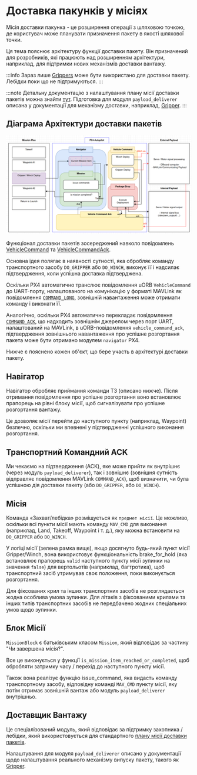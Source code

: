 # Доставка пакунків у місіях

<Badge type="tip" text="PX4 v1.14" />

Місія доставки пакунка - це розширення операції з шляховою точкою, де користувач може планувати призначення пакету в якості шляхової точки.

Ця тема пояснює архітектуру функції доставки пакету. Він призначений для розробників, які працюють над розширенням архітектури, наприклад, для підтримки нових механізмів доставки вантажу.

:::info
Зараз лише [Grippers](../peripherals/gripper.md) може бути використано для доставки пакету. Лебідки поки що не підтримуються.
:::

:::note
Детальну документацію з налаштування плану місії доставки пакетів можна знайти [тут](../flying/package_delivery_mission.md). Підготовка для модуля `payload_deliverer` описана у документації для механізму доставки, наприклад, [Gripper](../peripherals/gripper.md#px4-configuration).
:::

## Діаграма Архітектури доставки пакетів

![Package delivery architecture overview](../../assets/advanced_config/payload_delivery_mission_architecture.png)

Функціонал доставки пакетів зосереджений навколо повідомлень [VehicleCommand](../msg_docs/VehicleCommand.md) та [VehicleCommandAck](../msg_docs/VehicleCommandAck.md).

Основна ідея полягає в наявності сутності, яка обробляє команду транспортного засобу `DO_GRIPPER` або `DO_WINCH`, виконує її і надсилає підтвердження, коли успішна доставка підтверджена.

Оскільки PX4 автоматично транслює повідомлення uORB `VehicleCommand` до UART-порту, налаштованого на комунікацію у форматі MAVLink як повідомлення [`COMMAND_LONG`](https://mavlink.io/en/messages/common.html#COMMAND_LONG), зовнішній навантаження може отримати команду і виконати її.

Аналогічно, оскільки PX4 автоматично перекладає повідомлення [`COMMAND_ACK`](https://mavlink.io/en/messages/common.html#COMMAND_ACK), що надходить зовнішнім джерелом через порт UART, налаштований на MAVLink, в uORB-повідомлення `vehicle_command_ack`, підтвердження зовнішнього навантаження про успішне розгортання пакета може бути отримано модулем `navigator` PX4.

Нижче є пояснено кожен об'єкт, що бере участь в архітектурі доставки пакету.

## Навігатор

Навігатор обробляє приймання команди ТЗ (описано нижче). Після отримання повідомлення про успішне розгортання воно встановлює прапорець на рівні блоку місії, щоб сигналізувати про успішне розгортання вантажу.

Це дозволяє місії перейти до наступного пункту (наприклад, Waypoint) безпечно, оскільки ми впевнені у підтвердженні успішного виконання розгортання.

## Транспортний Командний ACK

Ми чекаємо на підтвердження (ACK), яке може прийти як внутрішнє (через модуль `payload_deliverer`), так і зовнішнє (зовнішня сутність відправляє повідомлення MAVLink `COMMAND_ACK`), щоб визначити, чи була успішною дія доставки пакету (або `DO_GRIPPER`, або `DO_WINCH`).

## Місія

Команда «Захват/лебідка» розміщується як `предмет місії`. Це можливо, оскільки всі пункти місії мають команду `MAV_CMD` для виконання (наприклад, Land, Takeoff, Waypoint і т. д.), яку можна встановити на `DO_GRIPPER` або `DO_WINCH`.

У логіці місії (зелена рамка вище), якщо досягнуто будь-який пункт місії Gripper/Winch, вона використовує функціональність brake_for_hold (яка встановлює прапорець `valid` наступного пункту місії зупинки на значення `false`) для вертольотів (наприклад, багтротика), щоб транспортний засіб утримував своє положення, поки виконується розгортання.

Для фіксованих крил та інших транспортних засобів не розглядається жодна особлива умова зупинки. Для літаків з фіксованими крилами та інших типів транспортних засобів не передбачено жодних спеціальних умов щодо зупинки.

## Блок Місії

`MissionBlock` є батьківським класом `Mission`, який відповідає за частину "Чи завершена місія?".

Все це виконується у функції `is_mission_item_reached_or_completed`, щоб обробляти затримку часу / перехід до наступного пункту місії.

Також вона реалізує функцію issue_command, яка видасть команду транспортному засобу, відповідну команді `MAV_CMD` пункту місії, яку потім отримає зовнішній вантаж або модуль `payload_deliverer` внутрішньо.

## Доставщик Вантажу

Це спеціалізований модуль, який відповідає за підтримку захопника / лебідки, який використовується для стандартного [плану місії доставки пакетів](../flying/package_delivery_mission.md).

Налаштування для модуля `payload_deliverer` описано у документації щодо налаштування реального механізму випуску пакету, такого як [Gripper](../peripherals/gripper.md#px4-configuration).
